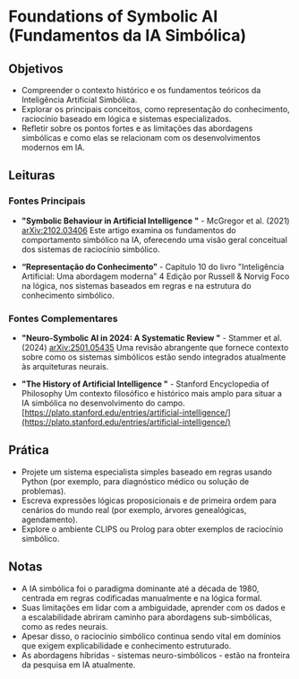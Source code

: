 # Foundations of Symbolic AI (Fundamentos da IA Simbólica)

## Objetivos

- Compreender o contexto histórico e os fundamentos teóricos da Inteligência Artificial Simbólica.
- Explorar os principais conceitos, como representação do conhecimento, raciocínio baseado em lógica e sistemas especializados.
- Refletir sobre os pontos fortes e as limitações das abordagens simbólicas e como elas se relacionam com os desenvolvimentos modernos em IA.

## Leituras

### Fontes Principais

- **"Symbolic Behaviour in Artificial Intelligence "** - McGregor et al. (2021) 
 [arXiv:2102.03406](https://arxiv.org/abs/2102.03406) 
 Este artigo examina os fundamentos do comportamento simbólico na IA, oferecendo uma visão geral conceitual dos sistemas de raciocínio simbólico.

- **“Representação do Conhecimento”** - Capítulo 10 do livro "Inteligência Artificial: Uma abordagem moderna" 4 Edição por Russell & Norvig 
 Foco na lógica, nos sistemas baseados em regras e na estrutura do conhecimento simbólico.

### Fontes Complementares

- **"Neuro-Symbolic AI in 2024: A Systematic Review "** - Stammer et al. (2024) 
 [arXiv:2501.05435](https://arxiv.org/abs/2501.05435) 
 Uma revisão abrangente que fornece contexto sobre como os sistemas simbólicos estão sendo integrados atualmente às arquiteturas neurais.

- **"The History of Artificial Intelligence "** - Stanford Encyclopedia of Philosophy 
 Um contexto filosófico e histórico mais amplo para situar a IA simbólica no desenvolvimento do campo.  
  [https://plato.stanford.edu/entries/artificial-intelligence/](https://plato.stanford.edu/entries/artificial-intelligence/)

## Prática

- Projete um sistema especialista simples baseado em regras usando Python (por exemplo, para diagnóstico médico ou solução de problemas).
- Escreva expressões lógicas proposicionais e de primeira ordem para cenários do mundo real (por exemplo, árvores genealógicas, agendamento).
- Explore o ambiente CLIPS ou Prolog para obter exemplos de raciocínio simbólico.

## Notas

- A IA simbólica foi o paradigma dominante até a década de 1980, centrada em regras codificadas manualmente e na lógica formal.
- Suas limitações em lidar com a ambiguidade, aprender com os dados e a escalabilidade abriram caminho para abordagens sub-simbólicas, como as redes neurais.
- Apesar disso, o raciocínio simbólico continua sendo vital em domínios que exigem explicabilidade e conhecimento estruturado.
- As abordagens híbridas - sistemas neuro-simbólicos - estão na fronteira da pesquisa em IA atualmente.
